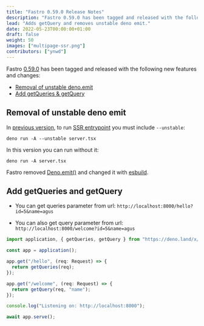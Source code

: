 ```yaml
---
title: "Fastro 0.59.0 Release Notes"
description: "Fastro 0.59.0 has been tagged and released with the following new features and changes"
lead: "Adds getQuery and removes unstable deno emit."
date: 2022-05-23T00:00:00+01:00
draft: false
weight: 50
images: ["multipage-ssr.png"]
contributors: ["ynwd"]
---
```


Fastro [0.59.0](https://deno.land/x/fastro@v0.59.0) has been tagged and released with the following new features and changes:

- [Removal of unstable deno.emit](#removal-of-unstable-deno-emit)
- [Add getQueries & getQuery](#add-getqueries-and-getquery)

## Removal of unstable deno emit

In [previous version](https://fastro.dev/blog/multipage-ssr-with-react-and-deno/), to run [SSR entrypoint](https://github.com/fastrodev/multipage-ssr-example/blob/main/server.tsx) you must include `--unstable`:

```shell
deno run -A --unstable server.tsx
```

In this version you can run without it:

```shell
deno run -A server.tsx
```

Fastro removed [Deno.emit()](https://deno.com/blog/v1.22#removal-of-unstable-denoemit-denoformatdiagnostics-and-denoapplysourcemap-apis) and changed it with [esbuild](https://deno.land/x/esbuild).

## Add getQueries and getQuery

- You can get queries parameter from url: `http://localhost:8000/hello?id=5&name=agus`

- You can also get query parameter from url: `http://localhost:8000/welcome?id=5&name=agus`

```ts
import application, { getQueries, getQuery } from "https://deno.land/x/fastro@v0.59.0/server/mod.ts";

const app = application();

app.get("/hello", (req: Request) => {
  return getQueries(req);
});

app.get("/welcome", (req: Request) => {
  return getQuery(req, "name");
});

console.log("Listening on: http://localhost:8000");

await app.serve();
```
